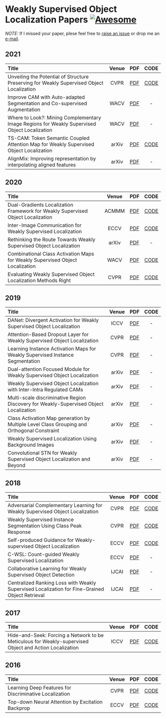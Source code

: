 # Weakly Supervised Object Localization Papers [![Awesome](https://awesome.re/badge.svg)](https://awesome.re)
*NOTE:* If I missed your paper, plese feel free to [raise an issue](https://github.com/xiaomengyc/Weakly-Supervised-Object-Localization/issues) or drop me an [e-mail](mailto:solli.zhang@gmail.com?subject=[GitHub]%wsol%papers).

## 2021
| Title | Venue | PDF | CODE |
| :-----|:-----:|:---:|:----:|
| Unveiling the Potential of Structure Preserving for Weakly Supervised Object Localization | CVPR | [PDF](https://openaccess.thecvf.com/content/WACV2021/papers/Kou_Improve_CAM_With_Auto-Adapted_Segmentation_and_Co-Supervised_Augmentation_WACV_2021_paper.pdf) | [CODE](https://github.com/Panxjia/SPA_CVPR2021) |
| Improve CAM with Auto-adapted Segmentation and Co-supervised Augmentation | WACV | [PDF](https://openaccess.thecvf.com/content/WACV2021/papers/Kou_Improve_CAM_With_Auto-Adapted_Segmentation_and_Co-Supervised_Augmentation_WACV_2021_paper.pdf) | - |
| Where to Look?: Mining Complementary Image Regions for Weakly Supervised Object Localization | WACV | [PDF](https://openaccess.thecvf.com/content/WACV2021/papers/Babar_Where_to_Look_Mining_Complementary_Image_Regions_for_Weakly_Supervised_WACV_2021_paper.pdf) | - |
| TS-CAM: Token Semantic Coupled Attention Map for Weakly Supervised Object Localization | arXiv | [PDF](https://arxiv.org/pdf/2103.14862.pdf) | [CODE](https://github.com/vasgaowei/TS-CAM) |
| AlignMix: Improving representation by interpolating aligned features | arXiv | [PDF](https://arxiv.org/pdf/2103.15375.pdf) | - |

## 2020
| Title | Venue | PDF | CODE |
| :-----|:-----:|:---:|:----:|
| Dual-Gradients Localization Framework for Weakly Supervised Object Localization | ACMMM | [PDF](https://dl.acm.org/doi/10.1145/3394171.3413622) | [CODE](https://github.com/chuangchuangtan/DGL) |
| Inter-Image Communication for Weakly Supervised Localization | ECCV | [PDF](http://www.ecva.net/papers/eccv_2020/papers_ECCV/papers/123640273.pdf) | [CODE](https://github.com/xiaomengyc/I2C) |
| Rethinking the Route Towards Weakly Supervised Object Localization | arXiv | [PDF](https://arxiv.org/pdf/2002.11359.pdf) | - |
| Combinational Class Activation Maps for Weakly Supervised Object Localization | WACV | [PDF](http://openaccess.thecvf.com/content_WACV_2020/papers/Yang_Combinational_Class_Activation_Maps_for_Weakly_Supervised_Object_Localization_WACV_2020_paper.pdf) | [CODE](https://github.com/Yangseung/NL-CCAM) |
| Evaluating Weakly Supervised Object Localization Methods Right | CVPR | [PDF](https://arxiv.org/pdf/2001.07437.pdf) | [CODE](https://github.com/clovaai/wsolevaluation) |



## 2019
| Title | Venue | PDF | CODE |
| :-----|:-----:|:---:|:----:|
| DANet: Divergent Activation for Weakly Supervised Object Localization | ICCV | [PDF](http://openaccess.thecvf.com/content_ICCV_2019/papers/Xue_DANet_Divergent_Activation_for_Weakly_Supervised_Object_Localization_ICCV_2019_paper.pdf) | - |
| Attention-Based Dropout Layer for Weakly Supervised Object Localization | CVPR | [PDF](http://openaccess.thecvf.com/content_CVPR_2019/papers/Choe_Attention-Based_Dropout_Layer_for_Weakly_Supervised_Object_Localization_CVPR_2019_paper.pdf) | - |
| Learning Instance Activation Maps for Weakly Supervised Instance Segmentation | CVPR | [PDF](http://openaccess.thecvf.com/content_CVPR_2019/papers/Ahn_Weakly_Supervised_Learning_of_Instance_Segmentation_With_Inter-Pixel_Relations_CVPR_2019_paper.pdf) | - |
| Dual-attention Focused Module for Weakly Supervised Object Localization | arXiv | [PDF](https://arxiv.org/ftp/arxiv/papers/1909/1909.04813.pdf) | - |
| Weakly Supervised Object Localization with Inter-Intra Regulated CAMs | arXiv | [PDF](https://arxiv.org/pdf/1911.07160.pdf) | - |
| Multi-scale discriminative Region Discovery for Weakly-Supervised Object Localization | arXiv | [PDF](https://arxiv.org/pdf/1909.10698.pdf) | - |
| Class Activation Map generation by Multiple Level Class Grouping and Orthogonal Constraint | arXiv | [PDF](https://arxiv.org/pdf/1909.09839.pdf) | - |
| Weakly Supervised Localization Using Background Images | arXiv | [PDF](https://arxiv.org/pdf/1909.03619.pdf) | - |
| Convolutional STN for Weakly Supervised Object Localization and Beyond | arXiv | [PDF](https://arxiv.org/pdf/1912.01522.pdf) | - |


## 2018
| Title | Venue | PDF | CODE |
| :-----|:-----:|:---:|:----:|
| Adversarial Complementary Learning for Weakly Supervised Object Localization | CVPR | [PDF](https://arxiv.org/pdf/1804.06962.pdf) | [CODE](https://github.com/xiaomengyc/ACoL) |
| Weakly Supervised Instance Segmentation Using Class Peak Response | CVPR | [PDF](https://arxiv.org/pdf/1804.00880.pdf) | [CODE](http://yzhou.work/PRM/)|
| Self-produced Guidance for Weakly-supervised Object Localization | ECCV | [PDF](https://arxiv.org/pdf/1807.08902.pdf) | [CODE](https://github.com/xiaomengyc/SPG)|
| C-WSL: Count-guided Weakly Supervised Localization | ECCV | [PDF](https://arxiv.org/pdf/1711.05282.pdf) | - | 
| Collaborative Learning for Weakly Supervised Object Detection | IJCAI | [PDF](https://arxiv.org/pdf/1802.03531.pdf) | - |
| Centralized Ranking Loss with Weakly Supervised Localization for Fine-Grained Object Retrieval | IJCAI | [PDF](http://www.ijcai.org/proceedings/2018/0171.pdf) | - |

## 2017
| Title | Venue | PDF | CODE |
| :-----|:-----:|:---:|:----:|
| Hide-and-Seek: Forcing a Network to be Meticulous for Weakly-supervised Object and Action Localization | ICCV | [PDF](http://krsingh.cs.ucdavis.edu/krishna_files/papers/hide_and_seek/my_files/iccv2017.pdf) | [CODE](https://github.com/kkanshul/Hide-and-Seek) |


## 2016
| Title | Venue | PDF | CODE |
| :-----|:-----:|:---:|:----:|
| Learning Deep Features for Discriminative Localization | CVPR | [PDF](http://cnnlocalization.csail.mit.edu/Zhou_Learning_Deep_Features_CVPR_2016_paper.pdf) | [CODE](https://github.com/metalbubble/CAM) |
| Top-down Neural Attention by Excitation Backprop | ECCV | [PDF](http://cs-people.bu.edu/jmzhang/EB/ExcitationBackprop.pdf) | [CODE](https://github.com/jimmie33/Caffe-ExcitationBP) |

